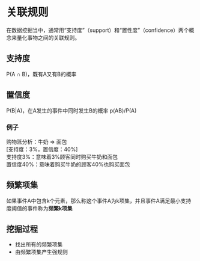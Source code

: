 
# 关联规则
在数据挖掘当中，通常用“支持度”（support）和“置性度”（confidence）两个概念来量化事物之间的关联规则。
## 支持度
P(A ∩ B)，既有A又有B的概率
## 置信度
P(B|A)，在A发生的事件中同时发生B的概率 p(AB)/P(A)
### 例子
购物篮分析：牛奶 ⇒ 面包  
[支持度：3%，置信度：40%]  
支持度3%：意味着3%顾客同时购买牛奶和面包  
置信度40%：意味着购买牛奶的顾客40%也购买面包  

## 频繁项集
如果事件A中包含k个元素，那么称这个事件A为k项集，并且事件A满足最小支持度阈值的事件称为**频繁k项集**

## 挖掘过程
- 找出所有的频繁项集
- 由频繁项集产生强规则
